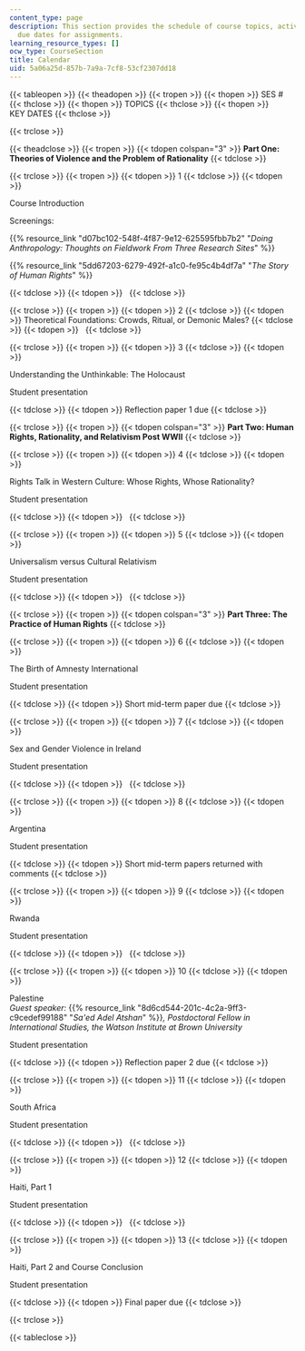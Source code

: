 ```yaml
---
content_type: page
description: This section provides the schedule of course topics, activities, and
  due dates for assignments.
learning_resource_types: []
ocw_type: CourseSection
title: Calendar
uid: 5a06a25d-857b-7a9a-7cf8-53cf2307dd18
---
```


{{< tableopen >}}
{{< theadopen >}}
{{< tropen >}}
{{< thopen >}}
SES #
{{< thclose >}}
{{< thopen >}}
TOPICS
{{< thclose >}}
{{< thopen >}}
KEY DATES
{{< thclose >}}

{{< trclose >}}

{{< theadclose >}}
{{< tropen >}}
{{< tdopen colspan="3" >}}
**Part One: Theories of Violence and the Problem of Rationality**
{{< tdclose >}}

{{< trclose >}}
{{< tropen >}}
{{< tdopen >}}
1
{{< tdclose >}}
{{< tdopen >}}


Course Introduction

Screenings:

{{% resource_link "d07bc102-548f-4f87-9e12-625595fbb7b2" "_Doing Anthropology: Thoughts on Fieldwork From Three Research Sites_" %}}

{{% resource_link "5dd67203-6279-492f-a1c0-fe95c4b4df7a" "_The Story of Human Rights_" %}}


{{< tdclose >}}
{{< tdopen >}}
 
{{< tdclose >}}

{{< trclose >}}
{{< tropen >}}
{{< tdopen >}}
2
{{< tdclose >}}
{{< tdopen >}}
Theoretical Foundations: Crowds, Ritual, or Demonic Males?
{{< tdclose >}}
{{< tdopen >}}
 
{{< tdclose >}}

{{< trclose >}}
{{< tropen >}}
{{< tdopen >}}
3
{{< tdclose >}}
{{< tdopen >}}


Understanding the Unthinkable: The Holocaust

Student presentation


{{< tdclose >}}
{{< tdopen >}}
Reflection paper 1 due
{{< tdclose >}}

{{< trclose >}}
{{< tropen >}}
{{< tdopen colspan="3" >}}
**Part Two: Human Rights, Rationality, and Relativism Post WWII**
{{< tdclose >}}

{{< trclose >}}
{{< tropen >}}
{{< tdopen >}}
4
{{< tdclose >}}
{{< tdopen >}}


Rights Talk in Western Culture: Whose Rights, Whose Rationality?

Student presentation


{{< tdclose >}}
{{< tdopen >}}
 
{{< tdclose >}}

{{< trclose >}}
{{< tropen >}}
{{< tdopen >}}
5
{{< tdclose >}}
{{< tdopen >}}


Universalism versus Cultural Relativism

Student presentation


{{< tdclose >}}
{{< tdopen >}}
 
{{< tdclose >}}

{{< trclose >}}
{{< tropen >}}
{{< tdopen colspan="3" >}}
**Part Three: The Practice of Human Rights**
{{< tdclose >}}

{{< trclose >}}
{{< tropen >}}
{{< tdopen >}}
6
{{< tdclose >}}
{{< tdopen >}}


The Birth of Amnesty International

Student presentation


{{< tdclose >}}
{{< tdopen >}}
Short mid-term paper due
{{< tdclose >}}

{{< trclose >}}
{{< tropen >}}
{{< tdopen >}}
7
{{< tdclose >}}
{{< tdopen >}}


Sex and Gender Violence in Ireland

Student presentation


{{< tdclose >}}
{{< tdopen >}}
 
{{< tdclose >}}

{{< trclose >}}
{{< tropen >}}
{{< tdopen >}}
8
{{< tdclose >}}
{{< tdopen >}}


Argentina

Student presentation


{{< tdclose >}}
{{< tdopen >}}
Short mid-term papers returned with comments
{{< tdclose >}}

{{< trclose >}}
{{< tropen >}}
{{< tdopen >}}
9
{{< tdclose >}}
{{< tdopen >}}


Rwanda

Student presentation


{{< tdclose >}}
{{< tdopen >}}
 
{{< tdclose >}}

{{< trclose >}}
{{< tropen >}}
{{< tdopen >}}
10
{{< tdclose >}}
{{< tdopen >}}


Palestine  
_Guest speaker:_ {{% resource_link "8d6cd544-201c-4c2a-9ff3-c9cedef99188" "_Sa'ed Adel Atshan_" %}}_, Postdoctoral Fellow in International Studies, the Watson Institute at Brown University_

Student presentation


{{< tdclose >}}
{{< tdopen >}}
Reflection paper 2 due
{{< tdclose >}}

{{< trclose >}}
{{< tropen >}}
{{< tdopen >}}
11
{{< tdclose >}}
{{< tdopen >}}


South Africa

Student presentation


{{< tdclose >}}
{{< tdopen >}}
 
{{< tdclose >}}

{{< trclose >}}
{{< tropen >}}
{{< tdopen >}}
12
{{< tdclose >}}
{{< tdopen >}}


Haiti, Part 1

Student presentation


{{< tdclose >}}
{{< tdopen >}}
 
{{< tdclose >}}

{{< trclose >}}
{{< tropen >}}
{{< tdopen >}}
13
{{< tdclose >}}
{{< tdopen >}}


Haiti, Part 2 and Course Conclusion

Student presentation


{{< tdclose >}}
{{< tdopen >}}
Final paper due
{{< tdclose >}}

{{< trclose >}}

{{< tableclose >}}